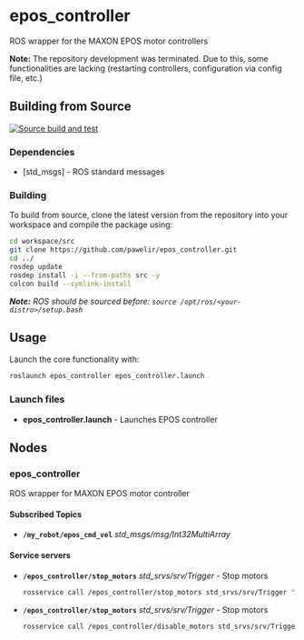 # epos_controller

ROS wrapper for the MAXON EPOS motor controllers

**Note:** The repository development was terminated. Due to this, some functionalities are lacking (restarting controllers, configuration via config file, etc.)

## Building from Source

[![Source build and test](https://github.com/pawelir/epos_controller/actions/workflows/colcon-test-build.yaml/badge.svg)](https://github.com/pawelir/epos_controller/actions/workflows/colcon-test-build.yaml)

### Dependencies

- [std_msgs] - ROS standard messages

### Building

To build from source, clone the latest version from the repository into your workspace and compile the package using:

```bash
cd workspace/src
git clone https://github.com/pawelir/epos_controller.git
cd ../
rosdep update
rosdep install -i --from-paths src -y
colcon build --symlink-install
```

_**Note:** ROS should be sourced before: `source /opt/ros/<your-distro>/setup.bash`_

## Usage

Launch the core functionality with:

```bash
roslaunch epos_controller epos_controller.launch
```

### Launch files

- **epos_controller.launch** - Launches EPOS controller

## Nodes

### epos_controller

ROS wrapper for MAXON EPOS motor controller

#### Subscribed Topics

- **`/my_robot/epos_cmd_vel`** _std_msgs/msg/Int32MultiArray_

#### Service servers

- **`/epos_controller/stop_motors`** _std_srvs/srv/Trigger_ - Stop motors

  ```bash
  rosservice call /epos_controller/stop_motors std_srvs/srv/Trigger "{}"
  ```

- **`/epos_controller/stop_motors`** _std_srvs/srv/Trigger_ - Stop motors

  ```bash
  rosservice call /epos_controller/disable_motors std_srvs/srv/Trigger "{}"
  ```
